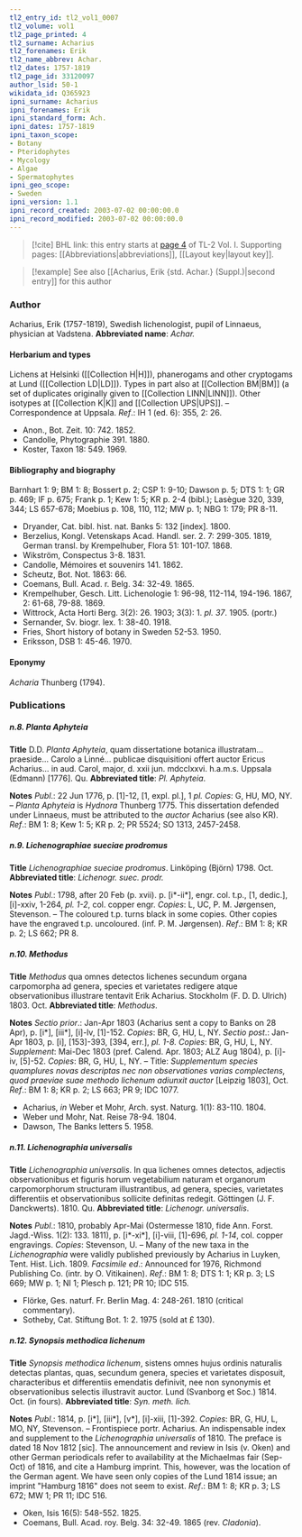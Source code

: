 ```yaml
---
tl2_entry_id: tl2_vol1_0007
tl2_volume: vol1
tl2_page_printed: 4
tl2_surname: Acharius
tl2_forenames: Erik
tl2_name_abbrev: Achar.
tl2_dates: 1757-1819
tl2_page_id: 33120097
author_lsid: 50-1
wikidata_id: Q365923
ipni_surname: Acharius
ipni_forenames: Erik
ipni_standard_form: Ach.
ipni_dates: 1757-1819
ipni_taxon_scope: 
- Botany
- Pteridophytes
- Mycology
- Algae
- Spermatophytes
ipni_geo_scope: 
- Sweden
ipni_version: 1.1
ipni_record_created: 2003-07-02 00:00:00.0
ipni_record_modified: 2003-07-02 00:00:00.0
---
```



> [!cite] BHL link: this entry starts at [page 4](https://www.biodiversitylibrary.org/page/33120097) of TL-2 Vol. I.
> Supporting pages: [[Abbreviations|abbreviations]], [[Layout key|layout key]].

> [!example] See also [[Acharius, Erik {std. Achar.} (Suppl.)|second entry]] for this author

### Author

Acharius, Erik (1757-1819), Swedish lichenologist, pupil of Linnaeus, physician at Vadstena. 
**Abbreviated name**: *Achar.*

#### Herbarium and types

Lichens at Helsinki ([[Collection H|H]]), phanerogams and other cryptogams at Lund ([[Collection LD|LD]]). Types in part also at [[Collection BM|BM]] (a set of duplicates originally given to [[Collection LINN|LINN]]). Other isotypes at [[Collection K|K]] and [[Collection UPS|UPS]]. – Correspondence at Uppsala.
*Ref*.: IH 1 (ed. 6): 355, 2: 26.
- Anon., Bot. Zeit. 10: 742. 1852.
- Candolle, Phytographie 391. 1880.
- Koster, Taxon 18: 549. 1969.

#### Bibliography and biography

Barnhart 1: 9; BM 1: 8; Bossert p. 2; CSP 1: 9-10; Dawson p. 5; DTS 1: 1; GR p. 469; IF p. 675; Frank p. 1; Kew 1: 5; KR p. 2-4 (bibl.); Lasègue 320, 339, 344; LS 657-678; Moebius p. 108, 110, 112; MW p. 1; NBG 1: 179; PR 8-11.
- Dryander, Cat. bibl. hist. nat. Banks 5: 132 \[index\]. 1800.
- Berzelius, Kongl. Vetenskaps Acad. Handl. ser. 2. 7: 299-305. 1819, German transl. by Krempelhuber, Flora 51: 101-107. 1868.
- Wikström, Conspectus 3-8. 1831.
- Candolle, Mémoires et souvenirs 141. 1862.
- Scheutz, Bot. Not. 1863: 66.
- Coemans, Bull. Acad. r. Belg. 34: 32-49. 1865.
- Krempelhuber, Gesch. Litt. Lichenologie 1: 96-98, 112-114, 194-196. 1867, 2: 61-68, 79-88. 1869.
- Wittrock, Acta Horti Berg. 3(2): 26. 1903; 3(3): 1. *pl. 37*. 1905. (portr.)
- Sernander, Sv. biogr. lex. 1: 38-40. 1918.
- Fries, Short history of botany in Sweden 52-53. 1950.
- Eriksson, DSB 1: 45-46. 1970.

#### Eponymy

*Acharia* Thunberg (1794).

### Publications

##### n.8. Planta Aphyteia

**Title**
D.D. *Planta Aphyteia*, quam dissertatione botanica illustratam... praeside... Carolo a Linné... publicae disquisitioni offert auctor Ericus Acharius... in aud. Carol, major, d. xxii jun. mdcclxxvi. h.a.m.s. Uppsala (Edmann) \[1776\]. Qu.
**Abbreviated title**: *Pl. Aphyteia*.

**Notes**
*Publ*.: 22 Jun 1776, p. \[1\]-12, \[1, expl. pl.\], 1 *pl. Copies*: G, HU, MO, NY. – *Planta Aphyteia* is *Hydnora* Thunberg 1775. This dissertation defended under Linnaeus, must be attributed to the *auctor* Acharius (see also KR).
*Ref*.: BM 1: 8; Kew 1: 5; KR p. 2; PR 5524; SO 1313, 2457-2458.

##### n.9. Lichenographiae sueciae prodromus

**Title**
*Lichenographiae sueciae prodromus*. Linköping (Björn) 1798. Oct.
**Abbreviated title**: *Lichenogr. suec. prodr.*

**Notes**
*Publ*.: 1798, after 20 Feb (p. xvii). p. \[i\*-ii\*\], engr. col. t.p., \[1, dedic.\], \[i\]-xxiv, 1-264, *pl. 1-2*, col. copper engr. *Copies*: L, UC, P. M. Jørgensen, Stevenson. – The coloured t.p. turns black in some copies. Other copies have the engraved t.p. uncoloured. (inf. P. M. Jørgensen).
*Ref*.: BM 1: 8; KR p. 2; LS 662; PR 8.

##### n.10. Methodus

**Title**
*Methodus* qua omnes detectos lichenes secundum organa carpomorpha ad genera, species et varietates redigere atque observationibus illustrare tentavit Erik Acharius. Stockholm (F. D. D. Ulrich) 1803. Oct.
**Abbreviated title**: *Methodus*.

**Notes**
*Sectio prior*.: Jan-Apr 1803 (Acharius sent a copy to Banks on 28 Apr), p. \[i\*\], \[iii\*\], \[i\]-lv, \[1\]-152. *Copies*: BR, G, HU, L, NY.
*Sectio post*.: Jan-Apr 1803, p. \[i\], \[153\]-393, \[394, err.\], *pl. 1-8. Copies*: BR, G, HU, L, NY.
*Supplement*: Mai-Dec 1803 (pref. Calend. Apr. 1803; ALZ Aug 1804), p. \[i\]-iv, \[5\]-52.
*Copies*: BR, G, HU, L, NY. – Title: *Supplementum species quamplures novas descriptas nec* *non observationes varias complectens, quod praeviae suae methodo lichenum adiunxit auctor* \[Leipzig 1803\], Oct.
*Ref*.: BM 1: 8; KR p. 2; LS 663; PR 9; IDC 1077.
- Acharius, *in* Weber et Mohr, Arch. syst. Naturg. 1(1): 83-110. 1804.
- Weber und Mohr, Nat. Reise 78-94. 1804.
- Dawson, The Banks letters 5. 1958.

##### n.11. Lichenographia universalis

**Title**
*Lichenographia universalis*. In qua lichenes omnes detectos, adjectis observationibus et figuris horum vegetabilium naturam et organorum carpomorphorum structuram illustrantibus, ad genera, species, varietates differentiis et observationibus sollicite definitas redegit. Göttingen (J. F. Danckwerts). 1810. Qu.
**Abbreviated title**: *Lichenogr. universalis*.

**Notes**
*Publ*.: 1810, probably Apr-Mai (Ostermesse 1810, fide Ann. Forst. Jagd.-Wiss. 1(2): 133. 1811), p. \[i\*-xi\*\], \[i\]-viii, \[1\]-696, *pl. 1-14*, col. copper engravings. *Copies*: Stevenson, U. – Many of the new taxa in the *Lichenographia* were validly published previously by Acharius in Luyken, Tent. Hist. Lich. 1809.
*Facsimile ed*.: Announced for 1976, Richmond Publishing Co. (intr. by O. Vitikainen).
*Ref*.: BM 1: 8; DTS 1: 1; KR p. 3; LS 669; MW p. 1; NI 1; Plesch p. 121; PR 10; IDC 515.
- Flörke, Ges. naturf. Fr. Berlin Mag. 4: 248-261. 1810 (critical commentary).
- Sotheby, Cat. Stiftung Bot. 1: 2. 1975 (sold at £ 130).

##### n.12. Synopsis methodica lichenum

**Title**
*Synopsis methodica lichenum*, sistens omnes hujus ordinis naturalis detectas plantas, quas, secundum genera, species et varietates disposuit, characteribus et differentiis emendatis definivit, nee non synonymis et observationibus selectis illustravit auctor. Lund (Svanborg et Soc.) 1814. Oct. (in fours).
**Abbreviated title**: *Syn. meth. lich.*

**Notes**
*Publ*.: 1814, p. \[i\*\], \[iii\*\], \[v\*\], \[i\]-xiii, \[1\]-392. *Copies*: BR, G, HU, L, MO, NY, Stevenson. – Frontispiece portr. Acharius. An indispensable index and supplement to the *Lichenographia universalis* of 1810. The preface is dated 18 Nov 1812 \[sic\]. The announcement and review in Isis (v. Oken) and other German periodicals refer to availability at the Michaelmas fair (Sep-Oct) of 1816, and cite a Hamburg imprint. This, however, was the location of the German agent. We have seen only copies of the Lund 1814 issue; an imprint "Hamburg 1816" does not seem to exist.
*Ref*.: BM 1: 8; KR p. 3; LS 672; MW 1; PR 11; IDC 516.
- Oken, Isis 16(5): 548-552. 1825.
- Coemans, Bull. Acad. roy. Belg. 34: 32-49. 1865 (rev. *Cladonia*).

